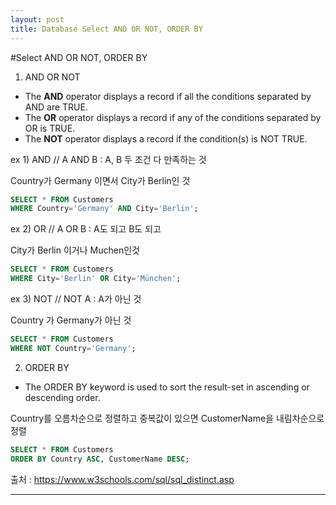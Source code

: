 ```yaml
---
layout: post
title: Database Select AND OR NOT, ORDER BY
---
```


#Select AND OR NOT, ORDER BY



1. AND OR NOT

- The **AND** operator displays a record if all the conditions separated by AND are TRUE.
- The **OR** operator displays a record if any of the conditions separated by OR is TRUE.
- The **NOT** operator displays a record if the condition(s) is NOT TRUE.




ex 1) AND // A AND B : A, B 두 조건 다 만족하는 것


Country가 Germany 이면서 City가 Berlin인 것

```SQL
SELECT * FROM Customers
WHERE Country='Germany' AND City='Berlin';
```





ex 2) OR // A OR B : A도 되고  B도 되고 


City가 Berlin 이거나 Muchen인것

```SQL
SELECT * FROM Customers
WHERE City='Berlin' OR City='München';
```






ex 3) NOT // NOT A : A가 아닌 것


Country 가 Germany가 아닌 것


```sql
SELECT * FROM Customers
WHERE NOT Country='Germany';
```









2. ORDER BY

- The ORDER BY keyword is used to sort the result-set in ascending or descending order.



 Country를 오름차순으로 정렬하고 중복값이 있으면 CustomerName을 내림차순으로 정렬

```SQL
SELECT * FROM Customers
ORDER BY Country ASC, CustomerName DESC;
```









출처 : https://www.w3schools.com/sql/sql_distinct.asp







---